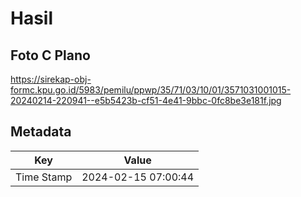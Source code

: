 # Hasil

## Foto C Plano

https://sirekap-obj-formc.kpu.go.id/5983/pemilu/ppwp/35/71/03/10/01/3571031001015-20240214-220941--e5b5423b-cf51-4e41-9bbc-0fc8be3e181f.jpg


## Metadata

| Key        | Value               |
| ---------- | ------------------- |
| Time Stamp | 2024-02-15 07:00:44 |



